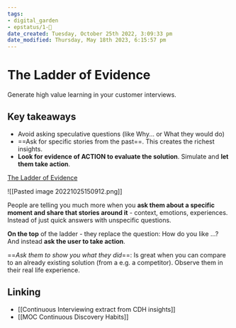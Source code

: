 ```yaml
---
tags: 
- digital_garden
- epstatus/1-🌱
date_created: Tuesday, October 25th 2022, 3:09:33 pm
date_modified: Thursday, May 18th 2023, 6:15:57 pm
---
```

# The Ladder of Evidence
Generate high value learning in your customer interviews.

## Key takeaways
+ Avoid asking speculative questions (like Why... or What they would do)
+ ==Ask for specific stories from the past==. This creates the richest insights.
+ **Look for evidence of ACTION to evaluate the solution**. Simulate and **let them take action**.

[The Ladder of Evidence](https://www.youtube.com/watch?v=TF0EzrKINqg)

![[Pasted image 20221025150912.png]]

People are telling you much more when you **ask them about a specific moment and share that stories around it** - context, emotions, experiences. Instead of just quick answers with unspecific questions.

**On the top** of the ladder - they replace the question: How do you like ...? And instead **ask the user to take action**. 

==*Ask them to show you what they did*==: Is great when you can compare to an already existing solution (from a e.g. a competitor). Observe them in their real life experience.


## Linking
+ [[Continuous Interviewing extract from CDH insights]]
+ [[MOC Continuous Discovery Habits]]